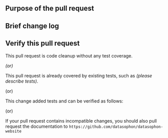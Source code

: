 <!--Thanks very much for contributing to DataSophon. Please review https://datasophon.github.io/datasophon-website/docs/current/%E5%BC%80%E5%8F%91%E8%80%85%E6%8C%87%E5%8D%97/%E5%8F%82%E4%B8%8E%E8%B4%A1%E7%8C%AE/pull_request before opening a pull request.-->

## Purpose of the pull request

<!--(For example: This pull request adds checkstyle plugin).-->

## Brief change log

<!--*(for example:)*
- *Add maven-checkstyle-plugin to root pom.xml*
-->

## Verify this pull request

<!--*(Please pick either of the following options)*-->

This pull request is code cleanup without any test coverage.

*(or)*

This pull request is already covered by existing tests, such as *(please describe tests)*.

(or)

This change added tests and can be verified as follows:

<!--*(example:)*
- *Added datasophon-dao tests for end-to-end.*
- *Added CronUtilsTest to verify the change.*
- *Manually verified the change by testing locally.* -->

(or)

If your pull request contains incompatible changes, you should also pull request the documentation to `https://github.com/datasophon/datasophon-website`
